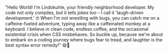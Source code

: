 "Hello World! I'm Lindokuhle, your friendly neighborhood developer. My code not only compiles, but it tells jokes too – I call it 'laugh-driven development.' 🤓 When I'm not wrestling with bugs, you can catch me on a caffeine-fueled adventure, typing away like a caffeinated monkey at a keyboard. I believe in clean code, endless coffee, and the occasional existential crisis when CSS misbehaves. So buckle up, because we're about to embark on a coding journey where bugs fear to tread, and laughter is the best syntax error remedy!" 😄🚀
